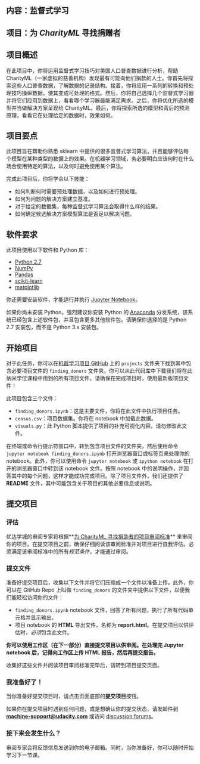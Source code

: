## 内容：监督式学习
## 项目：为 *CharityML* 寻找捐赠者

## 项目概述
在此项目中，你将运用监督式学习技巧对美国人口普查数据进行分析，帮助 CharityML（一家虚拟的慈善机构）发现最有可能向他们捐款的人士。你首先将探索这些人口普查数据，了解数据的记录结构。接着，你将应用一系列的转换和预处理技巧操纵数据，使其变成可处理的格式。然后，你将自己选择几个监督式学习器并将它们应用到数据上，看看哪个学习器最能满足需求。之后，你将优化所选的模型并当做解决方案呈现给 CharityML。最后，你将探索所选的模型和背后的预测原理，看看它在处理给定的数据时，效果如何。

## 项目要点
此项目旨在帮助你熟悉 sklearn 中提供的很多监督式学习算法，并且能够评估每个模型在某种类型的数据上的效果。在机器学习领域，务必要明白应该何时在什么场合使用特定的算法，以及何时避免使用某个算法。

完成此项目后，你将学会以下技能：

- 如何判断何时需要预处理数据，以及如何进行预处理。
- 如何为问题的解决方案建立基准。
- 对于给定的数据集，每种监督式学习算法会取得什么样的结果。
- 如何确定候选解决方案模型算法是否足以解决问题。


## 软件要求

此项目使用以下软件和 Python 库：

- [Python 2.7](https://www.python.org/download/releases/2.7/)
- [NumPy](http://www.numpy.org/)
- [Pandas](http://pandas.pydata.org/)
- [scikit-learn](http://scikit-learn.org/stable/)
- [matplotlib](http://matplotlib.org/)

你还需要安装软件，才能运行并执行 [Jupyter Notebook](http://ipython.org/notebook.html)。

如果你尚未安装 Python，强烈建议你安装 Python  的 [Anaconda](http://continuum.io/downloads) 分发系统，该系统已经包含上述软件包，并且包含更多其他软件包。请确保你选择的是 Python 2.7 安装包，而不是 Python 3.x 安装包。

## 开始项目

对于此任务，你可以在[机器学习项目 GitHub](https://github.com/udacity/machine-learning) 上的 `projects` 文件夹下找到其中包含必要项目文件的 `finding_donors` 文件夹。你可以从此代码库中下载我们将在此纳米学位课程中用到的所有项目文件。请确保在完成项目时，使用最新版项目文件！

此项目包含三个文件：
 
- `finding_donors.ipynb`：这是主要文件，你将在此文件中执行项目任务。
- `census.csv`：项目数据集。你将在 notebook 中加载此数据。
- `visuals.py`：此 Python 脚本提供了项目的补充可视化内容。请勿修改此文件。
 
在终端或命令行提示符窗口中，转到包含项目文件的文件夹，然后使用命令 `jupyter notebook finding_donors.ipynb` 打开浏览器窗口或标签页来处理你的 notebook。此外，你可以使用命令 `jupyter notebook` 或 `ipython notebook` 在打开的浏览器窗口中转到该 notebook 文件。按照 notebook 中的说明操作，并回答其中的每个问题，这样才能成功完成项目。除了项目文件外，我们还提供了 **README** 文件，其中可能包含关于项目的其他必要信息或说明。
 

## 提交项目
 
### 评估
优达学城的审阅专家将根据**<a href="https://review.udacity.com/#!/rubrics/868/view" target="_blank">为 CharityML 寻找捐助者的项目审阅标准</a>** 来审阅你的项目。在提交项目之前，确保仔细阅读该审阅标准并对项目进行自我评估。必须满足该审阅标准中的所有*规范条件*，才能通过审阅。
 
### 提交文件
准备好提交项目后，收集以下文件并将它们压缩成一个文件以准备上传。此外，你可以在 GitHub Repo 上叫做 `finding_donors` 的文件夹中提供以下文件，以便我们能轻松访问你的文件：

 - `finding_donors.ipynb` notebook 文件，回答了所有问题，执行了所有代码单元格并显示输出。
 - 项目 notebook 的 **HTML** 导出文件，名称为 **report.html**。在提交项目以供评估时，*必须*包含此文件。
 
**你可以使用工作区（在下一部分）直接提交项目以供审阅。在处理完 Jupyter  notebook 后，记得向工作区上传 HTML 报告，然后再提交报告。**
 
收集好这些文件并阅读项目审阅标准完毕后，请转到项目提交页面。


### 我准备好了！
当你准备好提交项目时，请点击页面底部的**提交项目**按钮。

如果你在提交项目时遇到任何问题，或是想确认你的提交状态，请发邮件到 **machine-support@udacity.com** 或访问 <a href="http://discussions.udacity.com" target="_blank">discussion forums</a>。

### 接下来会发生什么？
审阅专家会将反馈信息发送到你的电子邮箱。同时，当你准备好，你可以随时开始学习下一节课。

